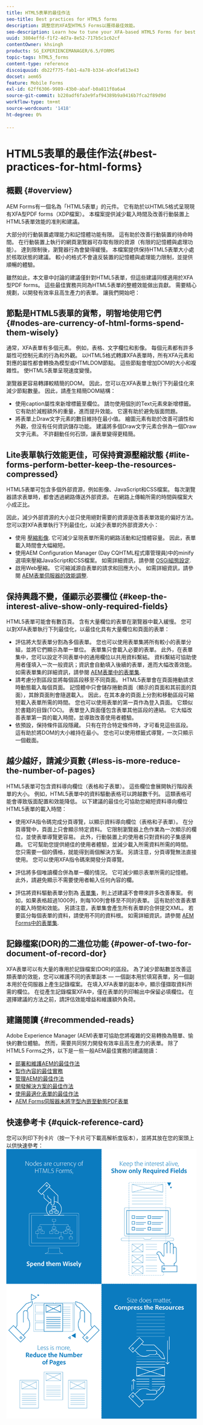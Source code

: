 ```yaml
---
title: HTML5表單的最佳作法
seo-title: Best practices for HTML5 forms
description: 調整您的XFA型HTML5 Forms以獲得最佳效能。
seo-description: Learn how to tune your XFA-based HTML5 Forms for best performance.
uuid: 3804effd-f1f2-4d7a-8e52-717b5c1c62cf
contentOwner: khsingh
products: SG_EXPERIENCEMANAGER/6.5/FORMS
topic-tags: hTML5_forms
content-type: reference
discoiquuid: db22f775-fab1-4a78-b334-a9c4fa613e43
docset: aem65
feature: Mobile Forms
exl-id: 62ff6306-9989-43b0-abaf-b0a811f0a6a4
source-git-commit: b220adf6fa3e9faf94389b9a9416b7fca2f89d9d
workflow-type: tm+mt
source-wordcount: '1418'
ht-degree: 0%

---
```


# HTML5表單的最佳作法{#best-practices-for-html-forms}

## 概觀 {#overview}

AEM Forms有一個名為「HTML5表單」的元件。 它有助於以HTML5格式呈現現有XFA型PDF forms（XDP檔案）。 本檔案提供減少載入時間及改善行動裝置上HTML5表單效能的准則和建議。

大部分的行動裝置處理能力和記憶體功能有限。 這有助於改善行動裝置的待命時間。 在行動裝置上執行的網頁瀏覽器可存取有限的資源（有限的記憶體與處理功能）。 達到限制後，瀏覽器行為會變得緩慢。 本檔案提供保持HTML5表單大小處於核取狀態的建議。 較小的格式不會違反裝置的記憶體與處理能力限制，並提供順暢的體驗。

雖然如此，本文章中討論的建議僅針對HTML5表單，但這些建議同樣適用於XFA型PDF forms。 這些最佳實務共同為HTML5表單的整體效能做出貢獻。 需要精心規劃，以開發有效率且高生產力的表單。 讓我們開始吧：

## 節點是HTML5表單的貨幣，明智地使用它們 {#nodes-are-currency-of-html-forms-spend-them-wisely}

通常，XFA表單有多個元素。 例如，表格、文字欄位和影像。 每個元素都有許多屬性可控制元素的行為和外觀。 以HTML5格式轉譯XFA表單時，所有XFA元素和對應的屬性都會轉換為模型或HTMLDOM節點。 這些節點會增加DOM的大小和複雜性。 使HTML5表單呈現速度變慢。

瀏覽器更容易轉譯較精簡的DOM。 因此，您可以在XFA表單上執行下列最佳化來減少節點數量。 因此，請產生精簡DOM結構：

* 使用caption屬性來新增標籤至欄位。 請勿使用個別的Text元素來新增標籤。 它有助於減輕額外的重量，進而提升效能。 它還有助於避免版面問題。
* 將表單上Draw文字元素的數目維持在最小值。 繪圖元素有助於改善可讀性和外觀，但沒有任何資訊儲存功能。 建議將多個Draw文字元素合併為一個Draw文字元素。 不許翻動任何石頭，讓表單變得更精簡。

## Lite表單執行效能更佳，可保持資源壓縮狀態 {#lite-forms-perform-better-keep-the-resources-compressed}

HTML5表單可包含多個外部資源，例如影像、JavaScript和CSS檔案。 每次瀏覽器請求表單時，都會透過網路傳送外部資源。 在網路上傳輸所需的時間與檔案大小成正比。

因此，減少外部資源的大小並只使用絕對需要的資源是改善表單效能的偏好方法。 您可以對XFA表單執行下列最佳化，以減少表單的外部資源大小：

* 使用 [壓縮影像](/help/assets/best-practices-for-optimizing-the-quality-of-your-images.md). 它可減少呈現表單所需的網路活動和記憶體容量。 因此，表單載入時間會大幅縮短。
* 使用AEM Configuration Manager (Day CQHTML程式庫管理員)中的minify選項來壓縮JavaScript和CSS檔案。 如需詳細資訊，請參閱 [OSGi組態設定](/help/sites-deploying/osgi-configuration-settings.md).
* 啟用Web壓縮。 它可縮減源自表單的請求和回應大小。 如需詳細資訊，請參閱 [AEM表單伺服器的效能調整](https://helpx.adobe.com/aem-forms/6-3/performance-tuning-aem-forms.html).

## 保持興趣不變，僅顯示必要欄位  {#keep-the-interest-alive-show-only-required-fields}

HTML5表單可能會有數百頁。 含有大量欄位的表單在瀏覽器中載入緩慢。 您可以對XFA表單執行下列最佳化，以最佳化具有大量欄位和頁面的表單：

* 評估將大型表單分割為多個表單。 您也可以使用表單集將所有較小的表單分組，並將它們顯示為單一單位。 表單集只會載入必要的表單。 此外，在表單集中，您可以設定不同表單中的通用欄位以共用資料繫結。 資料繫結可協助使用者僅填入一次一般資訊；資訊會自動填入後續的表單，進而大幅改善效能。 如需表單集的詳細資訊，請參閱 [AEM表單中的表單集](https://helpx.adobe.com/aem-forms/6-3/formset-in-aem-forms.html).
* 請考慮分割區段並將每個區段移至不同頁面。 HTML5表單會在頁面捲動請求時動態載入每個頁面。 記憶體中只會儲存捲動頁面（顯示的頁面和其前面的頁面），其餘頁面則會隨選載入。 因此，在其本身的頁面上分割和移動區段可縮短載入表單所需的時間。 您也可以使用表單的第一頁作為登入頁面。 它類似於書籍的目錄(TOC)。 表單登入頁面僅包含表單其他區段的連結。 它大幅改善表單第一頁的載入時間，並導致改善使用者體驗。
* 依預設，保持條件區段隱藏。 只有在符合特定條件時，才可看見這些區段。 這有助於將DOM的大小維持在最小。 您也可以使用標籤式導覽，一次只顯示一個截面。

## 越少越好，請減少頁數 {#less-is-more-reduce-the-number-of-pages}

HTML5表單可包含資料導向欄位（表格和子表單）。 這些欄位會展開執行階段表單的大小。 例如，HTML5表單中的資料驅動表格可以跨越數千列。 這類表格可能會導致版面配置和效能降低。 以下建議的最佳化可協助您縮短資料導向欄位HTML5表單的載入時間：

* 使用XFA指令碼完成分頁導覽，以顯示資料導向欄位（表格和子表單）。 在分頁導覽中，頁面上只會顯示特定資料。 它限制瀏覽器上色作業為一次顯示的欄位，並使表單導覽更容易。 此外，行動裝置上的使用者只對資料的子集感興趣。 它可幫助您提供絕佳的使用者體驗，並減少載入所需資料所需的時間。 您只需要一個的價格，就能得到兩個解決方案。  另請注意，分頁導覽無法直接使用。 您可以使用XFA指令碼來開發分頁導覽。

* 評估將多個唯讀欄合併為單一欄的情況。 它可減少顯示表單所需的記憶體。 此外，請避免顯示不需要使用者輸入任何內容的欄。
* 評估將資料驅動表單分割為 [表單集](https://helpx.adobe.com/aem-forms/6-3/formset-in-aem-forms.html)，則上述建議不會帶來許多改善專案。 例如，如果表格超過1000列，則每100列會移至不同的表單。 這有助於改善表單的載入時間和效能。  另請注意，表單集會產生所有表單的合併提交XML。 若要區分每個表單的資料，請使用不同的資料根。 如需詳細資訊，請參閱 [AEM Forms中的表單集](https://helpx.adobe.com/aem-forms/6-3/formset-in-aem-forms.html).

## 記錄檔案(DOR)的二進位功能 {#power-of-two-for-document-of-record-dor}

XFA表單可以有大量的專用於記錄檔案(DOR)的區段。 為了減少節點數並改善這類表單的效能，您可以維護不同的表單副本 — 一個副本用於填寫表單，另一個副本用於在伺服器上產生記錄檔案。 在填入XFA表單的副本中，顯示僅擷取資料所需的欄位。 在從產生記錄檔案XFA中，僅在表單的列印輸出中保留必填欄位。 在選擇建議的方法之前，請評估效能增益和維護額外負荷。

## 建議閱讀  {#recommended-reads}

Adobe Experience Manager (AEM)表單可協助您將複雜的交易轉換為簡單、愉快的數位體驗。 然而，需要共同努力開發有效率且高生產力的表單。 除了HTML5 Forms之外，以下是一些一般AEM最佳實務的建議閱讀：

* [部署和維護AEM的最佳作法](/help/sites-deploying/best-practices.md)
* [製作內容的最佳實務](/help/sites-authoring/best-practices.md)
* [管理AEM的最佳作法](/help/sites-administering/administer-best-practices.md)
* [開發解決方案的最佳作法](/help/sites-developing/best-practices.md)
* [使用最適化表單的最佳作法](/help/forms/using/adaptive-forms-best-practices.md)
* [AEM Forms伺服器未將字型內嵌至動態PDF表單](https://helpx.adobe.com/aem-forms/kb/aem-forms-server-does-not-embed-fonts-to-dynamic-pdf-form.html)

## 快速參考卡 {#quick-reference-card}

您可以列印下列卡片（按一下卡片可下載高解析度版本），並將其放在您的案頭上以供快速參考：
[ ![HTML5 Forms最佳實務快速參考卡](do-not-localize/best-practices_reference_card.png)](assets/html5_forms_best_practices_reference_card.pdf)
